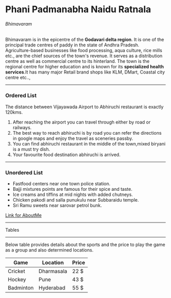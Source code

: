 # Phani Padmanabha Naidu Ratnala

###### Bhimavaram

Bhimavaram is in the epicentre of the **Godavari delta region**. It is one of the principal trade centres of paddy in the state of Andhra Pradesh. Agriculture-based businesses like food processing, aqua culture, rice mills etc., are the chief sources of the town's revenue. It serves as a distribution centre as well as commercial centre to its hinterland. The town is the regional centre for higher education and is known for its **specialized health services**.It has many major Retail brand shops like KLM, DMart, Coastal city centre etc..,

---
### Ordered List
The distance between Vijayawada Airport to Abhiruchi restaurant is exactly 120kms.
1. After reaching the airport you can travel through either by road or railways.
2. The best way to reach abhiruchi is by road you can refer the directions in google maps and enjoy the travel as sceneries passby.
3. You can find abhiruchi restaurant in the middle of the town,mixed biryani is a must try dish.
4. Your favourite food destination abhiruchi is arrived.

---
### Unordered List
- Fastfood centers near one town police station.
- Bajji mixtures points are famous for their spice and taste.
- Ice creams and tiffins at mid nights with added chutneys.
- Chicken pakodi and salla punukulu near Subbaraidu temple.
- Sri Ramu sweets near sarovar petrol bunk.

[Link for AboutMe](https://github.com/rppnaidu/assignment-ratnala/blob/main/AboutMe.md)


---

Tables

---

Below table provides details about the sports and the price to play the game as a group and also determined locations.

| Game | Location | Price
| --- | --- | ---
| Cricket | Dharmasala | 22 $
| Hockey | Pune | 43 $
| Badminton | Hyderabad | 55 $

